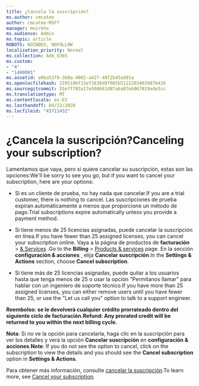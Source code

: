 ```yaml
---
title: ¿Cancela la suscripción?
ms.author: cmcatee
author: cmcatee-MSFT
manager: mnirkhe
ms.audience: Admin
ms.topic: article
ROBOTS: NOINDEX, NOFOLLOW
localization_priority: Normal
ms.collection: Adm_O365
ms.custom:
- "4"
- "1400001"
ms.assetid: e0ba53f0-3b0a-4082-a42f-40f2b45ad91a
ms.openlocfilehash: 210510bf13ef3838d8f005b51222034039876426
ms.sourcegitcommit: 55eff703a17e500681d8fa6a87eb067019ade3cc
ms.translationtype: MT
ms.contentlocale: es-ES
ms.lasthandoff: 04/22/2020
ms.locfileid: "43711432"
---
```

# <a name="canceling-your-subscription"></a><span data-ttu-id="07d32-102">¿Cancela la suscripción?</span><span class="sxs-lookup"><span data-stu-id="07d32-102">Canceling your subscription?</span></span>

<span data-ttu-id="07d32-103">Lamentamos que vaya, pero si quiere cancelar su suscripción, estas son las opciones:</span><span class="sxs-lookup"><span data-stu-id="07d32-103">We'll be sorry to see you go, but if you want to cancel your subscription, here are your options:</span></span>
  
- <span data-ttu-id="07d32-104">Si es un cliente de prueba, no hay nada que cancelar.</span><span class="sxs-lookup"><span data-stu-id="07d32-104">If you are a trial customer, there is nothing to cancel.</span></span> <span data-ttu-id="07d32-105">Las suscripciones de prueba expiran automáticamente a menos que proporcione un método de pago.</span><span class="sxs-lookup"><span data-stu-id="07d32-105">Trial subscriptions expire automatically unless you provide a payment method.</span></span>

- <span data-ttu-id="07d32-106">Si tiene menos de 25 licencias asignadas, puede cancelar la suscripción en línea.</span><span class="sxs-lookup"><span data-stu-id="07d32-106">If you have fewer than 25 assigned licenses, you can cancel your subscription online.</span></span> <span data-ttu-id="07d32-107">Vaya a la página de productos de **facturación** \> [& Services](https://go.microsoft.com/fwlink/p/?linkid=842054) .</span><span class="sxs-lookup"><span data-stu-id="07d32-107">Go to the **Billing** \> [Products & services](https://go.microsoft.com/fwlink/p/?linkid=842054) page.</span></span> <span data-ttu-id="07d32-108">En la sección **configuración & acciones** , elija **Cancelar suscripción**.</span><span class="sxs-lookup"><span data-stu-id="07d32-108">In the **Settings & Actions** section, choose **Cancel subscription**.</span></span>

- <span data-ttu-id="07d32-109">Si tiene más de 25 licencias asignadas, puede quitar a los usuarios hasta que tenga menos de 25 o usar la opción "Permítanos llamar" para hablar con un ingeniero de soporte técnico.</span><span class="sxs-lookup"><span data-stu-id="07d32-109">If you have more than 25 assigned licenses, you can either remove users until you have fewer than 25, or use the "Let us call you" option to talk to a support engineer.</span></span>
  
<span data-ttu-id="07d32-110">**Reembolso: se le devolverá cualquier crédito prorrateado dentro del siguiente ciclo de facturación.**</span><span class="sxs-lookup"><span data-stu-id="07d32-110">**Refund: Any prorated credit will be returned to you within the next billing cycle.**</span></span> 

<span data-ttu-id="07d32-111">**Nota**: Si no ve la opción para cancelarla, haga clic en la suscripción para ver los detalles y verá la opción **Cancelar suscripción** en **configuración & acciones**.</span><span class="sxs-lookup"><span data-stu-id="07d32-111">**Note**: If you do not see the option to cancel, click on the subscription to view the details and you should see the **Cancel subscription** option in **Settings & Actions**.</span></span> 

<span data-ttu-id="07d32-112">Para obtener más información, consulte [cancelar la suscripción](https://docs.microsoft.com/office365/admin/subscriptions-and-billing/cancel-your-subscription).</span><span class="sxs-lookup"><span data-stu-id="07d32-112">To learn more, see [Cancel your subscription](https://docs.microsoft.com/office365/admin/subscriptions-and-billing/cancel-your-subscription).</span></span>